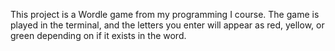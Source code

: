 This project is a Wordle game from my programming I course. The game is played in the terminal, and the letters you enter will appear as red, yellow, or green depending on if it exists in the word.
